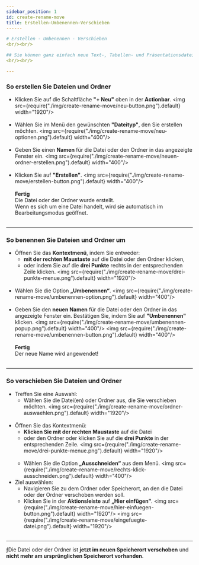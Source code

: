 ```yaml
---
sidebar_position: 1
id: create-rename-move
title: Erstellen-Umbenennen-Verschieben
------

# Erstellen - Umbenennen - Verschieben
<br/><br/>

## Sie können ganz einfach neue Text-, Tabellen- und Präsentationsdateien in der Weboberfläche erstellen. Diese können Sie auch umbenennen oder an einen anderen Speicherort verschieben
<br/><br/>

---
```


### So erstellen Sie Dateien und Ordner 
- Klicken Sie auf die Schaltfläche **"+ Neu"** oben in der **Actionbar**. 
<img src={require("./img/create-rename-move/neu-button.png").default} width="1920"/> 
<br/><br/> 
- Wählen Sie im Menü den gewünschten **"Dateityp"**, den Sie erstellen möchten. 
<img src={require("./img/create-rename-move/neu-optionen.png").default} width="400"/> 
<br/><br/>
- Geben Sie einen **Namen** für die Datei oder den Ordner in das angezeigte Fenster ein. 
<img src={require("./img/create-rename-move/neuen-ordner-erstellen.png").default} width="400"/> 
<br/><br/> 
- Klicken Sie auf **"Erstellen"**. 
<img src={require("./img/create-rename-move/erstellen-button.png").default} width="400"/> 
<br/><br/>
**Fertig**<br/>
Die Datei oder der Ordner wurde erstellt.<br/>
Wenn es sich um eine Datei handelt, wird sie automatisch im Bearbeitungsmodus geöffnet. 
<br/><br/>

---

### So benennen Sie Dateien und Ordner um 
- Öffnen Sie das **Kontextmenü**, indem Sie entweder: 
    - **mit der rechten Maustaste** auf die Datei oder den Ordner klicken, 
    - oder indem Sie auf die **drei Punkte** rechts in der entsprechenden Zeile klicken. 
    <img src={require("./img/create-rename-move/drei-punkte-menue.png").default} width="1920"/> 
<br/><br/> 
- Wählen Sie die Option **„Umbenennen“**. 
<img src={require("./img/create-rename-move/umbenennen-option.png").default} width="400"/> 
<br/><br/>
- Geben Sie den **neuen Namen** für die Datei oder den Ordner in das angezeigte Fenster ein. Bestätigen Sie, indem Sie auf **"Umbenennen"** klicken. 
<img src={require("./img/create-rename-move/umbenennen-popup.png").default} width="400"/>
<img src={require("./img/create-rename-move/umbenennen-button.png").default} width="400"/>
<br/><br/>
**Fertig**<br/>
Der neue Name wird angewendet!
<br/><br/>

---

### So verschieben Sie Dateien und Ordner
- Treffen Sie eine Auswahl: 
    - Wählen Sie die Datei(en) oder Ordner aus, die Sie verschieben möchten. 
    <img src={require("./img/create-rename-move/ordner-auswaehlen.png").default} width="1920"/> 
    <br/><br/> 
- Öffnen Sie das Kontextmenü: 
    - **Klicken Sie mit der rechten Maustaste** auf die Datei 
    - oder den Ordner oder klicken Sie auf die **drei Punkte** in der entsprechenden Zeile. 
    <img src={require("./img/create-rename-move/drei-punkte-menue.png").default} width="1920"/> 
    <br/><br/> 
    - Wählen Sie die Option **„Ausschneiden“** aus dem Menü.
    <img src={require("./img/create-rename-move/rechts-klick-ausschneiden.png").default} width="400"/>
- Ziel auswählen: 
    - Navigieren Sie zu dem Ordner oder Speicherort, an den die Datei oder der Ordner verschoben werden soll. 
    - Klicken Sie in der **Aktionsleiste** auf **„Hier einfügen“**.
    <img src={require("./img/create-rename-move/hier-einfuegen-button.png").default} width="1920"/> 
    <img src={require("./img/create-rename-move/eingefuegte-datei.png").default} width="1920"/> 
<br/><br/> 

---

ƒDie Datei oder der Ordner ist **jetzt im neuen Speicherort verschoben** und **nicht mehr am ursprünglichen Speicherort vorhanden**.